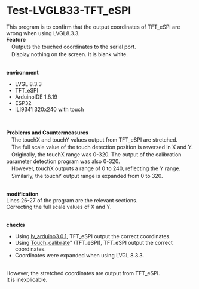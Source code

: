 # Test-LVGL833-TFT_eSPI
This program is to confirm that the output coordinates of TFT_eSPI are wrong when using LVGL8.3.3.
<BR>
**Feature**<BR>
　Outputs the touched coordinates to the serial port.
<BR>
　Display nothing on the screen. It is blank white.<BR>
<BR>

**environment**<BR>
  - LVGL 8.3.3<BR>
  - TFT_eSPI<BR>
  - ArduinoIDE 1.8.19<BR>
  - ESP32<BR>
  - ILI9341 320x240 with touch<BR>
<BR>

**Problems and Countermeasures**<BR>
　The touchX and touchY values output from TFT_eSPI are stretched.<BR>
　The full scale value of the touch detection position is reversed in X and Y.<BR>
　Originally, the touchX range was 0-320. The output of the calibration parameter detection program was also 0-320.<BR>
　However, touchX outputs a range of 0 to 240, reflecting the Y range.<BR>
　Similarly, the touchY output range is expanded from 0 to 320.<BR>
<BR>

**modification**<BR>
  Lines 26-27 of the program are the relevant sections.<BR>
  Correcting the full scale values of X and Y.<BR>
<BR>

**checks**<BR>
  - Using <a href="https://github.com/lvgl/lv_arduino">lv_arduino3.0.1</a>, TFT_eSPI output the correct coordinates.<BR>
  - Using <a href="https://github.com/Bodmer/TFT_eSPI/blob/master/examples/Generic/Touch_calibrate/Touch_calibrate.ino">Touch_calibrate</a>" (TFT_eSPI), TFT_eSPI output the correct coordinates.<BR>
  - Coordinates were expanded when using LVGL 8.3.3.<BR>
<BR>
However, the stretched coordinates are output from TFT_eSPI.<BR>
It is inexplicable.
